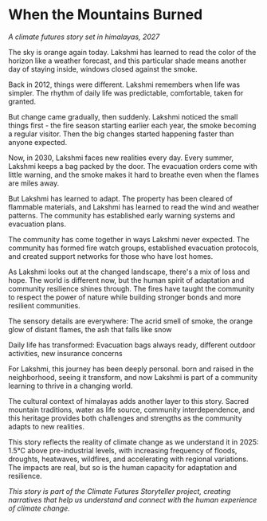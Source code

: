 # When the Mountains Burned

*A climate futures story set in himalayas, 2027*

The sky is orange again today. Lakshmi has learned to read the color of the horizon like a weather forecast, and this particular shade means another day of staying inside, windows closed against the smoke.

Back in 2012, things were different. Lakshmi remembers when life was simpler. The rhythm of daily life was predictable, comfortable, taken for granted.

But change came gradually, then suddenly. Lakshmi noticed the small things first - the fire season starting earlier each year, the smoke becoming a regular visitor. Then the big changes started happening faster than anyone expected.

Now, in 2030, Lakshmi faces new realities every day. Every summer, Lakshmi keeps a bag packed by the door. The evacuation orders come with little warning, and the smoke makes it hard to breathe even when the flames are miles away.

But Lakshmi has learned to adapt. The property has been cleared of flammable materials, and Lakshmi has learned to read the wind and weather patterns. The community has established early warning systems and evacuation plans.

The community has come together in ways Lakshmi never expected. The community has formed fire watch groups, established evacuation protocols, and created support networks for those who have lost homes.

As Lakshmi looks out at the changed landscape, there's a mix of loss and hope. The world is different now, but the human spirit of adaptation and community resilience shines through. The fires have taught the community to respect the power of nature while building stronger bonds and more resilient communities.

The sensory details are everywhere: The acrid smell of smoke, the orange glow of distant flames, the ash that falls like snow

Daily life has transformed: Evacuation bags always ready, different outdoor activities, new insurance concerns

For Lakshmi, this journey has been deeply personal. born and raised in the neighborhood, seeing it transform, and now Lakshmi is part of a community learning to thrive in a changing world.

The cultural context of himalayas adds another layer to this story. Sacred mountain traditions, water as life source, community interdependence, and this heritage provides both challenges and strengths as the community adapts to new realities.

This story reflects the reality of climate change as we understand it in 2025: 1.5°C above pre-industrial levels, with increasing frequency of floods, droughts, heatwaves, wildfires, and accelerating with regional variations. The impacts are real, but so is the human capacity for adaptation and resilience.

*This story is part of the Climate Futures Storyteller project, creating narratives that help us understand and connect with the human experience of climate change.*